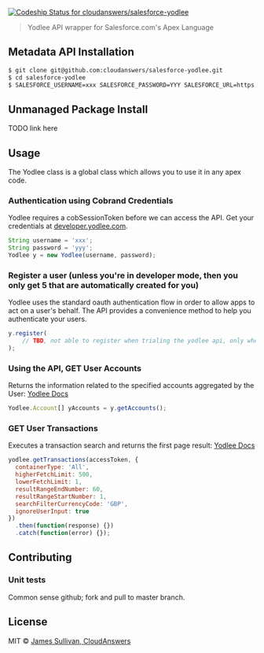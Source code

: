 
[ ![Codeship Status for cloudanswers/salesforce-yodlee](https://codeship.com/projects/1f011f70-54dd-0133-1f91-7244abfc37b3/status?branch=master)](https://codeship.com/projects/108827)

> Yodlee API wrapper for Salesforce.com's Apex Language


## Metadata API Installation

```sh
$ git clone git@github.com:cloudanswers/salesforce-yodlee.git
$ cd salesforce-yodlee
$ SALESFORCE_USERNAME=xxx SALESFORCE_PASSWORD=YYY SALESFORCE_URL=https://login.salesforce.com ant deploy
```

## Unmanaged Package Install

TODO link here

## Usage

The Yodlee class is a global class which allows you to use it in any apex code.


### Authentication using Cobrand Credentials
Yodlee requires a cobSessionToken before we can access the API.
Get your credentials at [developer.yodlee.com](https://developer.yodlee.com).

```js
String username = 'xxx';
String password = 'yyy';
Yodlee y = new Yodlee(username, password);

```

### Register a user (unless you're in developer mode, then you only get 5 that are automatically created for you)
Yodlee uses the standard oauth authentication flow in order to allow apps to act on a user's behalf.
The API provides a convenience method to help you authenticate your users.

```js
y.register(
	// TBD, not able to register when trialing the yodlee api, only when live
);

```

### Using the API, GET User Accounts

Returns the information related to the specified accounts aggregated by the User:
[Yodlee Docs](https://developer.yodlee.com/Aggregation_API/Aggregation_Services_Guide/Aggregation_REST_API_Reference/getSiteAccounts)

```js
Yodlee.Account[] yAccounts = y.getAccounts();
```

### GET User Transactions
Executes a transaction search and returns the first page result:
[Yodlee Docs](https://developer.yodlee.com/Aggregation_API/Aggregation_Services_Guide/Aggregation_REST_API_Reference/executeUserSearchRequest)

```js
yodlee.getTransactions(accessToken, {
  containerType: 'All',
  higherFetchLimit: 500,
  lowerFetchLimit: 1,
  resultRangeEndNumber: 60,
  resultRangeStartNumber: 1,
  searchFilterCurrencyCode: 'GBP',
  ignoreUserInput: true
})
  .then(function(response) {})
  .catch(function(error) {});

```

## Contributing

### Unit tests

Common sense github; fork and pull to master branch.

## License
MIT © [James Sullivan, CloudAnswers](https://www.linkedin.com/in/jamesrsullivan)
